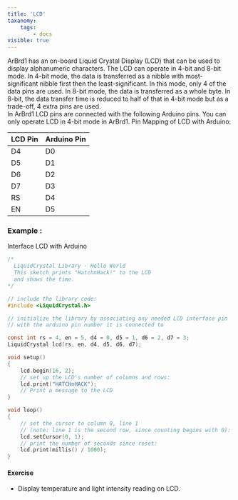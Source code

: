 ```yaml
---
title: 'LCD'
taxanomy:
    tags:
        - docs
visible: true
---
```

ArBrd1 has an on-board Liquid Crystal Display (LCD) that can be used to display alphanumeric characters. The LCD can operate in 4-bit and 8-bit mode. In 4-bit mode, the data is transferred as a nibble with most-significant nibble first then the least-significant. In this mode, only 4 of the data pins are used. In 8-bit mode, the data is transferred as a whole byte. In 8-bit, the data transfer time is reduced to half of that in 4-bit mode but as a trade-off, 4 extra pins are used.  
In ArBrd1 LCD pins are connected with the following Arduino pins. You can only operate LCD in 4-bit mode in ArBrd1. Pin Mapping of LCD with Arduino:  

| LCD Pin | Arduino Pin |
| ------- | ----------- |
| D4 | D0 |
| D5 | D1 |
| D6 | D2 |
| D7 | D3 |
| RS | D4 |
| EN | D5 |
### Example :
Interface LCD with Arduino  

```c
/*
  LiquidCrystal Library - Hello World
  This sketch prints "HatchnHack!" to the LCD
  and shows the time.
*/

// include the library code:
#include <LiquidCrystal.h>

// initialize the library by associating any needed LCD interface pin
// with the arduino pin number it is connected to

const int rs = 4, en = 5, d4 = 0, d5 = 1, d6 = 2, d7 = 3;
LiquidCrystal lcd(rs, en, d4, d5, d6, d7);

void setup()
{
    lcd.begin(16, 2);  	            
    // set up the LCD's number of columns and rows:
    lcd.print("HATCHnHACK");  	    
    // Print a message to the LCD
}

void loop() 
{
    // set the cursor to column 0, line 1
    // (note: line 1 is the second row, since counting begins with 0):
    lcd.setCursor(0, 1);
    // print the number of seconds since reset:
    lcd.print(millis() / 1000);
}
```
#### Exercise
+ Display temperature and light intensity reading on LCD.
